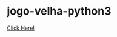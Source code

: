 # jogo-velha-python3
 
<a href="https://gabriellnascimento.github.io/jogo-velha-python3/jogo-velha.py">Click Here!</a>
